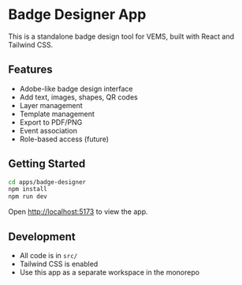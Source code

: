 # Badge Designer App

This is a standalone badge design tool for VEMS, built with React and Tailwind CSS.

## Features
- Adobe-like badge design interface
- Add text, images, shapes, QR codes
- Layer management
- Template management
- Export to PDF/PNG
- Event association
- Role-based access (future)

## Getting Started

```bash
cd apps/badge-designer
npm install
npm run dev
```

Open [http://localhost:5173](http://localhost:5173) to view the app.

## Development
- All code is in `src/`
- Tailwind CSS is enabled
- Use this app as a separate workspace in the monorepo
